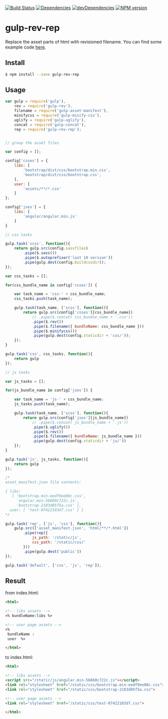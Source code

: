[![Build Status](https://travis-ci.org/nisnaker/gulp-rev-rep.svg)](https://travis-ci.org/nisnaker/gulp-rev-rep)
[![Dependencies](https://david-dm.org/nisnaker/gulp-rev-rep.svg)](https://david-dm.org/nisnaker/gulp-rev-rep)
[![devDependencies](https://david-dm.org/nisnaker/gulp-rev-rep/dev-status.svg)](https://david-dm.org/nisnaker/gulp-rev-rep#info=devDependencies&view=table)
[![NPM version](https://badge.fury.io/js/gulp-rev-rep.svg)](http://badge.fury.io/js/gulp-rev-rep)

# gulp-rev-rep
Replace the asset parts of html with revisioned filename.
You can find some example code [here](https://github.com/nisnaker/gulp-rev-rep/tree/master/examples).

## Install 
```sh
$ npm install --save gulp-rev-rep
```

## Usage

```js
var gulp = require('gulp'),
	rev = require('gulp-rev'),
	filename = require('gulp-asset-manifest'),
	minifycss = require('gulp-minify-css'),
	uglify = require('gulp-uglify'),
	concat = require('gulp-concat'),
	rep = require('gulp-rev-rep');


// group the asset files

var config = [];

config['csses'] = {
	libs: [
		'bootstrap/dist/css/bootstrap.min.css',
		'bootstrap/dist/css/bootstrap.css',
	],
	user: [
		'assets/**/*.css'
	]
};

config['jses'] = {
	libs: [
		'angular/angular.min.js'
	]
}

// css tasks

gulp.task('scss', function(){
	return gulp.src(config.sassfiles)
		.pipe($.sass())
		.pipe($.autoprefixer('last 10 version'))
		.pipe(gulp.dest(config.buildcssdir));
});

var css_tasks = [];

for(css_bundle_name in config['csses']) {

	var task_name = 'css-' + css_bundle_name;
	css_tasks.push(task_name);

	gulp.task(task_name, ['scss'], function(){
		return gulp.src(config['csses'][css_bundle_name])
			// .pipe($.concat( css_bundle_name + '.css'))
			.pipe($.rev())
			.pipe($.filename({ bundleName: css_bundle_name }))
			.pipe($.minifycss())
			.pipe(gulp.dest(config.staticdir + 'css/'));
	});
}

gulp.task('css', css_tasks, function(){
	return gulp
});

// js tasks

var js_tasks = [];

for(js_bundle_name in config['jses']) {

	var task_name = 'js-' + css_bundle_name;
	js_tasks.push(task_name);

	gulp.task(task_name, ['scss'], function(){
		return gulp.src(config['jses'][js_bundle_name])
			// .pipe($.concat( js_bundle_name + '.js'))
			.pipe($.uglify())
			.pipe($.rev())
			.pipe($.filename({ bundleName: js_bundle_name }))
			.pipe(gulp.dest(config.staticdir + 'js/'))
	});
}

gulp.task('js', js_tasks, function(){
	return gulp
});

/*
asset_manifest.json file contents:

{ libs:
   [ 'bootstrap.min-eedf9ee80c.css',
     'angular.min-5b860c722c.js',
     'bootstrap-2183d05f5a.css' ],
  user: [ 'test-07422103d7.css' ] }
*/

gulp.task('rep', ['js', 'css'], function(){
	gulp.src(['asset_manifest.json', 'html/**/*.html'])
		.pipe(rep({
			js_path: '/static/js',
			css_path: '/static/css/'
		}))
		.pipe(gulp.dest('public'))
});

gulp.task('default', ['css', 'js', 'rep']);

```

## Result

from index.html:
```html
<html>

<!-- libs assets -->
<% bundleName:libs %>

<!-- user page assets -->
<% 
 bundleName :
 user  %>

</html>
```

to index.html:
```html
<html>

<!-- libs assets -->
<script src="/static/js/angular.min-5b860c722c.js"></script>
<link rel="stylesheet" href="/static/css/bootstrap.min-eedf9ee80c.css">
<link rel="stylesheet" href="/static/css/bootstrap-2183d05f5a.css">

<!-- user page assets -->
<link rel="stylesheet" href="/static/css/test-07422103d7.css">

</html>
```